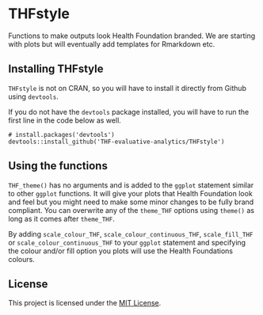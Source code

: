 # THFstyle
Functions to make outputs look Health Foundation branded. We are starting with plots but will eventually add templates for Rmarkdown etc.

## Installing THFstyle

`THFstyle` is not on CRAN, so you will have to install it directly from Github using `devtools`. 

If you do not have the `devtools` package installed, you will have to run the first line in the code below as well. 


```
# install.packages('devtools')
devtools::install_github('THF-evaluative-analytics/THFstyle')
```
## Using the functions

`THF_theme()` has no arguments and is added to the `ggplot` statement similar to other `ggplot` functions. It will give your plots that Health Foundation look and feel but you might need to make some minor changes to be fully brand compliant. You can overwrite any of the `theme_THF` options using `theme()` as long as it comes after `theme_THF`.

By adding `scale_colour_THF`, `scale_colour_continuous_THF`, `scale_fill_THF` or `scale_colour_continuous_THF` to your `ggplot` statement and specifying the colour and/or fill option you plots will use the Health Foundations colours.  


## License
This project is licensed under the [MIT License](LICENSE.md).
